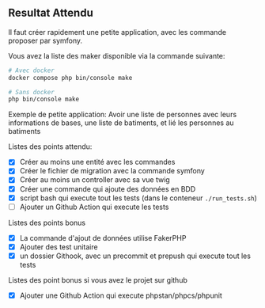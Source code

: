 ## Resultat Attendu

Il faut créer rapidement une petite application, avec les commande proposer par symfony.

Vous avez la liste des maker disponible via la commande suivante:

```bash
# Avec docker
docker compose php bin/console make

# Sans docker
php bin/console make
```

Exemple de petite application:
Avoir une liste de personnes avec leurs informations de bases, une liste de batiments, et lié les personnes au batiments

Listes des points attendu:

- [x] Créer au moins une entité avec les commandes
- [x] Créer le fichier de migration avec la commande symfony
- [x] Créer au moins un controller avec sa vue twig
- [x] Créer une commande qui ajoute des données en BDD
- [x] script bash qui execute tout les tests (dans le conteneur `./run_tests.sh`)
- [ ] Ajouter un Github Action qui execute les tests

Listes des points bonus

- [x] La commande d'ajout de données utilise FakerPHP
- [x] Ajouter des test unitaire
- [x] un dossier Githook, avec un precommit et prepush qui execute tout les tests

Listes des point bonus si vous avez le projet sur github

- [x] Ajouter une Github Action qui execute phpstan/phpcs/phpunit
